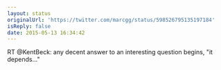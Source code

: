 ```yaml
---
layout: status
originalUrl: 'https://twitter.com/marcgg/status/598526795135197184'
isReply: false
date: 2015-05-13 16:34:42
---
```


RT @KentBeck: any decent answer to an interesting question begins, "it depends..."
